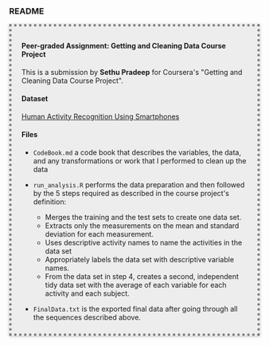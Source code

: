 ### README

<div style= "border: 5px dotted gray; padding: 10px 20px; background-color:#ededed; box-shadow: 0 1px 5px rgba(0, 0, 0, 0.25);">

#### Peer-graded Assignment: Getting and Cleaning Data Course Project

This is a submission by **Sethu Pradeep** for Coursera's "Getting and Cleaning
Data Course Project".

#### Dataset

[Human Activity Recognition Using Smartphones](http://archive.ics.uci.edu/ml/datasets/Human+Activity+Recognition+Using+Smartphones)

#### Files

* `CodeBook.md` a code book that describes the variables, the data, and any transformations or work that I performed to clean up the data

* `run_analysis.R` performs the data preparation and then followed by the 5 steps required as described in the course project's definition:
    + Merges the training and the test sets to create one data set.
    + Extracts only the measurements on the mean and standard deviation for each measurement.
    + Uses descriptive activity names to name the activities in the data set
    + Appropriately labels the data set with descriptive variable names.
    + From the data set in step 4, creates a second, independent tidy data set with the average of each variable for each activity and each subject.
    
* `FinalData.txt` is the exported final data after going through all the sequences described above.


</div>
